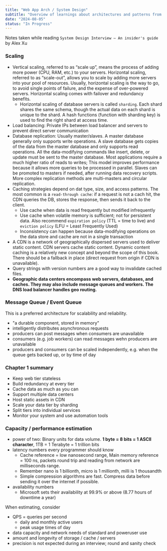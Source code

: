 ```yaml
---
title: "Web App Arch / System Design"
subtitle: "Overview of learnings about architectures and patterns from books like System Design Interview Insiders Vol 1"
date: "2024-08-05"
status: "In Progress"
---
```


Notes taken while reading `System Design Interview – An insider's guide` by Alex Xu

### Scaling

- Vertical scaling, referred to as “scale up”, means the process of adding more power (CPU, RAM, etc.) to your servers. Horizontal scaling, referred to as “scale-out”, allows you to scale by adding more servers into your pool of resources. Usually, horizontal scaling is the way to go, to avoid single points of failure, and the expense of over-powered servers. Horizontal scaling comes with failover and redundancy benefits.
  - Horizontal scaling of database servers is called `sharding`. Each shard shares the same schema, though the actual data on each shard is unique to the shard. A hash functions (function with sharding key) is used to find the right shard at access time.
- Load balancing: Private IPs between load balancer and servers to prevent direct server communication
- Database replication: Usually master/slaves. A master database generally only supports write operations. A slave database gets copies of the data from the master database and only supports read operations. All the data-modifying commands like insert, delete, or update must be sent to the master database. Most applications require a much higher ratio of reads to writes; This model improves performance because it allows more queries to be processed in parallel. Slaves can be promoted to masters if needed, after running data recovery scripts. More complex replication methods are multi-masters and circular replication.
- Caching strategies depend on dat type, size, and access patterns. The most common is a `read-through cache`: if a request is not a cach hit, the CDN queries the DB, stores the response, then sends it back to the client.
  - Use cache when data is read frequently but modified infrequently
  - Use cache when volatile memory is sufficient; not for persistent data. Also recommend `expiration policy` (TTL = time to live) and `eviction policy` (LFU = Least Frequently Used)
  - Inconsistency can happen because data-modifying operations on the data store and cache are not in a single transaction
- A CDN is a network of geographically dispersed servers used to deliver static content. CDN servers cache static content. Dynamic content caching is a relatively new concept and beyond the scope of this book. There should be a fallback in place (direct request from origin if CDN is unavailable).
- Query strings with version numbers are a good way to invalidate cached files.
- **Geographic data centers encompass web servers, databases, and caches. They may also include message queues and workers. The DNS load balancer handles geo routing.**

### Message Queue / Event Queue

This is a preferred architecture for scalability and reliability.

- "a durable component, stored in memory"
- intelligently distributes asynchronous requests
- producers can post messages when consumers are unavailable
- consumers (e.g. job workers) can read messages wehn producers are unavailable
- producers and consumers can be scaled independently, e.g. when the queue gets backed up, or by time of day

### Chapter 1 summary

- Keep web tier stateless
- Build redundancy at every tier
- Cache data as much as you can
- Support multiple data centers
- Host static assets in CDN
- Scale your data tier by sharding
- Split tiers into individual services
- Monitor your system and use automation tools

### Capacity / performance estimation

- power of two: Binary units for data volume. **1 byte = 8 bits = 1 ASCII character**, 1TB = 1 Terabyte = 1 trillion bits
- latency numbers every programmer should know
  - Cache reference = low nanosecond range, Main memory reference = 100 ns, packets round trip and reading from network are milliseconds range.
  - Remember nano is 1 billionth, micro is 1 millionth, milli is 1 thousandth
  - Simple compression algorithms are fast. Compress data before sending it over the internet if possible.
- availability numbers
  - Microsoft sets their availability at 99.9% or above (8.77 hours of downtime a year)

When estimating, consider

- QPS = queries per second
  - daily and monthly active users
  - peak usage times of day
- data capacity and network needs of standard and poweruser use
- amount and longevity of storage / cache / servers
- precision is not expected during an interview; round and sanity check
